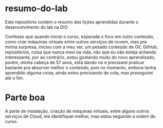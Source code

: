 # resumo-do-lab
Este repositório contém o resumo das lições aprendidas durante o desenvolvimento do lab na DIO

Confesso que quando iniciei o curso, esperada o foco em outro conteúdo, como criar máquinas virtuais entre outros serviços de nuvem, mas pra minha surpresa, iniciou com a meu ver, um pesado conteúdo de Git, GitHub, repositórios, coisa que nunca mexi na vida, não que eu não esteja achando interessante, por ao contrário, estou gostando muito do novo aprendizado, porém, minha cabeça de 57 anos, está dando nó e precisarei praticar bastante pra absorver melhor o conteúdo, pois no momento, embora tenha aprendido alguma coisa, ainda estou precisando de cola, mas preseguirei até o fim.

# Parte boa

A parte de instalação, criação de máquinas virtuais, entre alguns outros serviços de Cloud, me identifiquei melhor, mas estou seguindo a ordem do curso.
